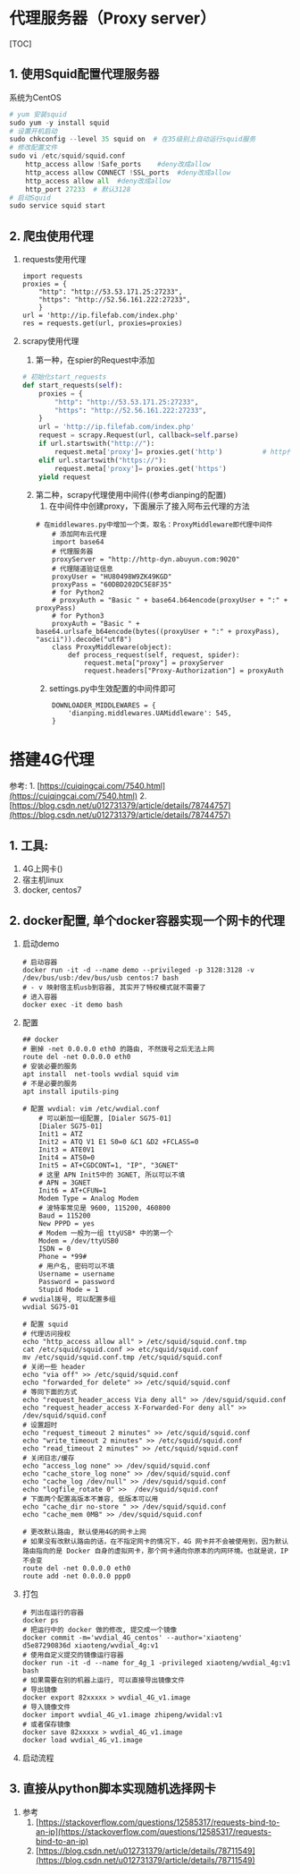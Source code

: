 # 代理服务器（Proxy server）
[TOC]

## 1. 使用Squid配置代理服务器

系统为CentOS
```python
# yum 安装squid
sudo yum -y install squid
# 设置开机启动
sudo chkconfig --level 35 squid on  # 在35级别上自动运行squid服务
# 修改配置文件
sudo vi /etc/squid/squid.conf
    http_access allow !Safe_ports    #deny改成allow
    http_access allow CONNECT !SSL_ports  #deny改成allow
    http_access allow all  #deny改成allow
    http_port 27233  # 默认3128
# 启动Squid
sudo service squid start
```

## 2. 爬虫使用代理

1. requests使用代理
    ```
    import requests
    proxies = {
        "http": "http://53.53.171.25:27233",
        "https": "http://52.56.161.222:27233",
        }
    url = 'http://ip.filefab.com/index.php'
    res = requests.get(url, proxies=proxies)
    ```

2. scrapy使用代理
    1. 第一种，在spier的Request中添加
    ```python
    # 初始化start_requests
    def start_requests(self):
        proxies = {
            "http": "http://53.53.171.25:27233",
            "https": "http://52.56.161.222:27233",
        }
        url = 'http://ip.filefab.com/index.php'
        request = scrapy.Request(url, callback=self.parse)
        if url.startswith("http://"):
            request.meta['proxy']= proxies.get('http')          # http代理
        elif url.startswith("https://"):
            request.meta['proxy']= proxies.get('https')
        yield request
    ```

    2. 第二种，scrapy代理使用中间件((参考dianping的配置)
        1. 在中间件中创建proxy，下面展示了接入阿布云代理的方法
        ```
        # 在middlewares.py中增加一个类，取名：ProxyMiddleware即代理中间件
            # 添加阿布云代理
            import base64
            # 代理服务器
            proxyServer = "http://http-dyn.abuyun.com:9020"
            # 代理隧道验证信息
            proxyUser = "HU80498W9ZK49KGD"
            proxyPass = "60DBD202DC5E8F35"
            # for Python2
            # proxyAuth = "Basic " + base64.b64encode(proxyUser + ":" + proxyPass)
            # for Python3
            proxyAuth = "Basic " + base64.urlsafe_b64encode(bytes((proxyUser + ":" + proxyPass), "ascii")).decode("utf8")
            class ProxyMiddleware(object):
                def process_request(self, request, spider):
                    request.meta["proxy"] = proxyServer
                    request.headers["Proxy-Authorization"] = proxyAuth
        ```
        2. settings.py中生效配置的中间件即可
        ```
            DOWNLOADER_MIDDLEWARES = {
                'dianping.middlewares.UAMiddleware': 545,
            }
        ```

# 搭建4G代理
参考:
    1. [https://cuiqingcai.com/7540.html](https://cuiqingcai.com/7540.html)
    2. [https://blog.csdn.net/u012731379/article/details/78744757](https://blog.csdn.net/u012731379/article/details/78744757)
## 1. 工具:
1. 4G上网卡()
2. 宿主机linux
3. docker, centos7
## 2. docker配置, 单个docker容器实现一个网卡的代理
1. 启动demo
    ```shell
    # 启动容器
    docker run -it -d --name demo --privileged -p 3128:3128 -v /dev/bus/usb:/dev/bus/usb centos:7 bash
    # - v 映射宿主机usb到容器, 其实开了特权模式就不需要了
    # 进入容器
    docker exec -it demo bash
    ```
2. 配置
    ```shell
    ## docker
    # 删掉 -net 0.0.0.0 eth0 的路由, 不然拨号之后无法上网
    route del -net 0.0.0.0 eth0
    # 安装必要的服务
    apt install  net-tools wvdial squid vim
    # 不是必要的服务
    apt install iputils-ping

    # 配置 wvdial: vim /etc/wvdial.conf
        # 可以新加一组配置, [Dialer SG75-01]
        [Dialer SG75-01]
        Init1 = ATZ
        Init2 = ATQ V1 E1 S0=0 &C1 &D2 +FCLASS=0
        Init3 = ATE0V1
        Init4 = ATS0=0
        Init5 = AT+CGDCONT=1, "IP", "3GNET"
        # 这里 APN Init5中的 3GNET, 所以可以不填
        # APN = 3GNET
        Init6 = AT+CFUN=1
        Modem Type = Analog Modem
        # 波特率常见是 9600, 115200, 460800
        Baud = 115200
        New PPPD = yes
        # Modem 一般为一组 ttyUSB* 中的第一个
        Modem = /dev/ttyUSB0
        ISDN = 0
        Phone = *99#
        # 用户名, 密码可以不填
        Username = username
        Password = password
        Stupid Mode = 1
    # wvdial拨号, 可以配置多组
    wvdial SG75-01

    # 配置 squid
    # 代理访问授权
    echo "http_access allow all" > /etc/squid/squid.conf.tmp
    cat /etc/squid/squid.conf >> etc/squid/squid.conf
    mv /etc/squid/squid.conf.tmp /etc/squid/squid.conf
    # 关闭一些 header
    echo "via off" >> /etc/squid/squid.conf
    echo "forwarded_for delete" >> /etc/squid/squid.conf
    # 等同下面的方式
    echo "request_header_access Via deny all" >> /dev/squid/squid.conf
    echo "request_header_access X-Forwarded-For deny all" >> /dev/squid/squid.conf
    # 设置超时
    echo "request_timeout 2 minutes" >> /etc/squid/squid.conf
    echo "write_timeout 2 minutes" >> /etc/squid/squid.conf
    echo "read_timeout 2 minutes" >> /etc/squid/squid.conf
    # 关闭日志/缓存
    echo "access_log none" >> /dev/squid/squid.conf
    echo "cache_store_log none" >> /dev/squid/squid.conf
    echo "cache_log /dev/null" >> /dev/squid/squid.conf
    echo "logfile_rotate 0" >>  /dev/squid/squid.conf
    # 下面两个配置高版本不兼容, 低版本可以用
    echo "cache_dir no-store " >> /dev/squid/squid.conf
    echo "cache_mem 0MB" >> /dev/squid/squid.conf

    # 更改默认路由, 默认使用4G的网卡上网
    # 如果没有改默认路由的话，在不指定网卡的情况下，4G 网卡并不会被使用到，因为默认路由指向的是 Docker 自身的虚拟网卡，那个网卡通向你原本的内网环境。也就是说，IP 不会变
    route del -net 0.0.0.0 eth0
    route add -net 0.0.0.0 ppp0
    ```
3. 打包
    ```shell
    # 列出在运行的容器
    docker ps 
    # 把运行中的 docker 做的修改, 提交成一个镜像
    docker commit -m='wvdial_4G_centos' --author='xiaoteng' d5e87290836d xiaoteng/wvdial_4g:v1
    # 使用自定义提交的镜像运行容器
    docker run -it -d --name for_4g_1 -privileged xiaoteng/wvdial_4g:v1 bash
    # 如果需要在别的机器上运行, 可以直接导出镜像文件
    # 导出镜像
    docker export 82xxxxx > wvdial_4G_v1.image
    # 导入镜像文件
    docker import wvdial_4G_v1.image zhipeng/wvidal:v1
    # 或者保存镜像
    docker save 82xxxxx > wvdial_4G_v1.image
    docker load wvdial_4G_v1.image
    ```
4. 启动流程


## 3. 直接从python脚本实现随机选择网卡
1. 参考
    1. [https://stackoverflow.com/questions/12585317/requests-bind-to-an-ip](https://stackoverflow.com/questions/12585317/requests-bind-to-an-ip)
    2. [https://blog.csdn.net/u012731379/article/details/78711549](https://blog.csdn.net/u012731379/article/details/78711549)

